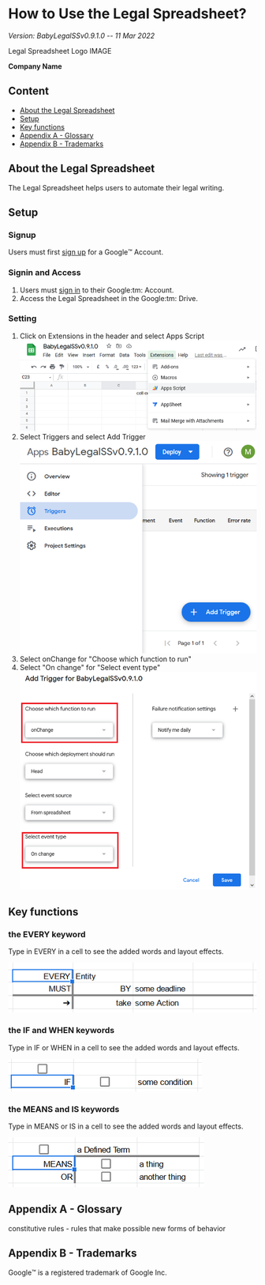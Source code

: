 

# How to Use the Legal Spreadsheet?

*Version: BabyLegalSSv0.9.1.0 -- 11 Mar 2022*

Legal Spreadsheet Logo IMAGE

**Company Name**

## Content

- [About the Legal Spreadsheet](#about)
- [Setup](#Setup)
- [Key functions](#key-functions)
- [Appendix A - Glossary](#glossary)
- [Appendix B - Trademarks](#trademarks)

## About the Legal Spreadsheet<a name="about" />

The Legal Spreadsheet helps users to automate their legal writing.

## Setup

### Signup

Users must first [sign up](https://support.google.com/accounts/answer/27441?hl=en) for a Google:tm: Account.

### Signin and Access

<ol>
  <li>Users must <a href="https://myaccount.google.com">sign in</a> to their Google:tm: Account.</li>
  <li>Access the Legal Spreadsheet in the Google:tm: Drive.</li>
</ol>

### Setting

<ol>
  <li>Click on Extensions in the header and select Apps Script</li>
  <img src="images/AppsScript.png" alt="Apps Script">
  <li>Select Triggers and select Add Trigger</li>
  <img src="images/Triggers.png" alt="Triggers">
  <li>Select onChange for "Choose which function to run"</li>
  <li>Select "On change" for "Select event type"</li>
  <img src="images/SelectOnChange.png" alt="SelectOnChange">
</ol>

## Key functions<a name="key-functions" />

### the EVERY keyword

Type in EVERY in a cell to see the added words and layout effects.

![type EVERY in a cell in the Legal Spreadsheet](images/EVERY.png)

### the IF and WHEN keywords

Type in IF or WHEN in a cell to see the added words and layout effects.

![type IF in a cell in the Legal Spreadsheet](images/IF.png)

### the MEANS and IS keywords

Type in MEANS or IS in a cell to see the added words and layout effects.

![type MEANS in a cell in the Legal Spreadsheet](images/MEANS.png)

## Appendix A - Glossary<a name="glossary" />

constitutive rules - rules that make possible new forms of behavior

## Appendix B - Trademarks<a name="trademarks" />

Google:tm: is a registered trademark of Google Inc.
